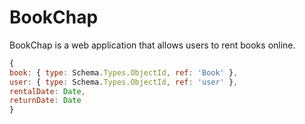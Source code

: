 # BookChap
BookChap is a web application that allows users to rent books online.

```js
{
book: { type: Schema.Types.ObjectId, ref: 'Book' },
user: { type: Schema.Types.ObjectId, ref: 'user' },
rentalDate: Date,
returnDate: Date
}
```